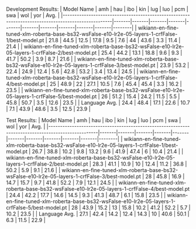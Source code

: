 Development Results:
| Model Name                                                                                        |   amh |   hau |   ibo |   kin |   lug |   luo |   pcm |   swa |   wol |   yor |   Avg. |
|---------------------------------------------------------------------------------------------------|-------|-------|-------|-------|-------|-------|-------|-------|-------|-------|--------|
| wikiann-en-fine-tuned-xlm-roberta-base-bs32-wsFalse-e10-lr2e-05-layers-1-crfFalse-1/best-model.pt |  21.8 |  44.5 |  12.5 |  17.8 |   9.5 |   7.6 |  44   |  43.6 |   3.3 |  11.4 |   21.4 |
| wikiann-en-fine-tuned-xlm-roberta-base-bs32-wsFalse-e10-lr2e-05-layers-1-crfFalse-2/best-model.pt |  25.4 |  44.2 |  13.1 |  18.8 |   9.6 |   9.3 |  41.7 |  50.2 |   3.9 |   8.7 |   21.6 |
| wikiann-en-fine-tuned-xlm-roberta-base-bs32-wsFalse-e10-lr2e-05-layers-1-crfFalse-3/best-model.pt |  23.9 |  53.2 |  22.4 |  24.9 |  12.4 |   5.6 |  42.8 |  53.2 |   3.4 |  13.4 |   24.5 |
| wikiann-en-fine-tuned-xlm-roberta-base-bs32-wsFalse-e10-lr2e-05-layers-1-crfFalse-4/best-model.pt |  25   |  48.9 |  22   |  27.1 |  10.5 |   7.6 |  45.4 |  45.4 |   3.3 |  16.2 |   23.5 |
| wikiann-en-fine-tuned-xlm-roberta-base-bs32-wsFalse-e10-lr2e-05-layers-1-crfFalse-5/best-model.pt |  26   |  51.2 |  15.4 |  24.2 |  11.5 |   5.5 |  45.8 |  50.7 |   3.5 |  12.6 |   23.5 |
| Language Avg.                                                                                     |  24.4 |  48.4 |  17.1 |  22.6 |  10.7 |   7.1 |  43.9 |  48.6 |   3.5 |  12.5 |   23.9 |

Test Results:
| Model Name                                                                                        |   amh |   hau |   ibo |   kin |   lug |   luo |   pcm |   swa |   wol |   yor |   Avg. |
|---------------------------------------------------------------------------------------------------|-------|-------|-------|-------|-------|-------|-------|-------|-------|-------|--------|
| wikiann-en-fine-tuned-xlm-roberta-base-bs32-wsFalse-e10-lr2e-05-layers-1-crfFalse-1/best-model.pt |  26.7 |  38.8 |  10.2 |   9.8 |  13.2 |   9.6 |  41.9 |  47.4 |   6   |  10.4 |   21.4 |
| wikiann-en-fine-tuned-xlm-roberta-base-bs32-wsFalse-e10-lr2e-05-layers-1-crfFalse-2/best-model.pt |  28.3 |  41.1 |  10.9 |  10   |  12.4 |  11.2 |  36.8 |  50.2 |   5.9 |   9.1 |   21.6 |
| wikiann-en-fine-tuned-xlm-roberta-base-bs32-wsFalse-e10-lr2e-05-layers-1-crfFalse-3/best-model.pt |  28   |  45.8 |  16.9 |  14.7 |  15.7 |   9.7 |  41.8 |  52.2 |   7.9 |  12.1 |   24.5 |
| wikiann-en-fine-tuned-xlm-roberta-base-bs32-wsFalse-e10-lr2e-05-layers-1-crfFalse-4/best-model.pt |  24.4 |  42.2 |  17.7 |  14.6 |  14.5 |   9.3 |  41.3 |  48.7 |   6.1 |  15.8 |   23.5 |
| wikiann-en-fine-tuned-xlm-roberta-base-bs32-wsFalse-e10-lr2e-05-layers-1-crfFalse-5/best-model.pt |  28   |  43.9 |  15.2 |  13   |  15.8 |  10.2 |  41.2 |  52.2 |   5.7 |  10.2 |   23.5 |
| Language Avg.                                                                                     |  27.1 |  42.4 |  14.2 |  12.4 |  14.3 |  10   |  40.6 |  50.1 |   6.3 |  11.5 |   22.9 |